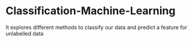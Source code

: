 # Classification-Machine-Learning
It explores different methods to classify our data and predict a feature for unlabelled data
